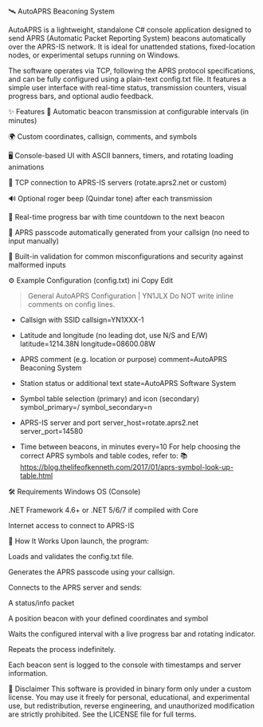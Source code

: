 🛰️ AutoAPRS Beaconing System

AutoAPRS is a lightweight, standalone C# console application designed to send APRS (Automatic Packet Reporting System) beacons automatically over the APRS-IS network. It is ideal for unattended stations, fixed-location nodes, or experimental setups running on Windows.

The software operates via TCP, following the APRS protocol specifications, and can be fully configured using a plain-text config.txt file. It features a simple user interface with real-time status, transmission counters, visual progress bars, and optional audio feedback.

✨ Features
🔁 Automatic beacon transmission at configurable intervals (in minutes)

🌍 Custom coordinates, callsign, comments, and symbols

🖥️ Console-based UI with ASCII banners, timers, and rotating loading animations

📶 TCP connection to APRS-IS servers (rotate.aprs2.net or custom)

🔊 Optional roger beep (Quindar tone) after each transmission

🎨 Real-time progress bar with time countdown to the next beacon

🔐 APRS passcode automatically generated from your callsign (no need to input manually)

🧠 Built-in validation for common misconfigurations and security against malformed inputs

⚙️ Example Configuration (config.txt)
ini
Copy
Edit
> General AutoAPRS Configuration | YN1JLX
  Do NOT write inline comments on config lines.

* Callsign with SSID
callsign=YN1XXX-1

* Latitude and longitude (no leading dot, use N/S and E/W)
latitude=1214.38N
longitude=08600.08W

* APRS comment (e.g. location or purpose)
comment=AutoAPRS Beaconing System

* Station status or additional text
state=AutoAPRS Software System

* Symbol table selection (primary) and icon (secondary)
symbol_primary=/
symbol_secondary=n

* APRS-IS server and port
server_host=rotate.aprs2.net
server_port=14580

* Time between beacons, in minutes
every=10
For help choosing the correct APRS symbols and table codes, refer to:
📚 https://blog.thelifeofkenneth.com/2017/01/aprs-symbol-look-up-table.html

🛠 Requirements
Windows OS (Console)

.NET Framework 4.6+ or .NET 5/6/7 if compiled with Core

Internet access to connect to APRS-IS

📡 How It Works
Upon launch, the program:

Loads and validates the config.txt file.

Generates the APRS passcode using your callsign.

Connects to the APRS server and sends:

A status/info packet

A position beacon with your defined coordinates and symbol

Waits the configured interval with a live progress bar and rotating indicator.

Repeats the process indefinitely.

Each beacon sent is logged to the console with timestamps and server information.

🔐 Disclaimer
This software is provided in binary form only under a custom license. You may use it freely for personal, educational, and experimental use, but redistribution, reverse engineering, and unauthorized modification are strictly prohibited. See the LICENSE file for full terms.
